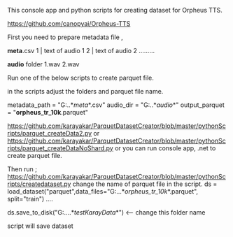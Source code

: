 This console app and python scripts for creating dataset for Orpheus TTS.


https://github.com/canopyai/Orpheus-TTS




First you need to prepare metadata file ,

**meta**.csv
1 | text of audio 1
2 | text of audio 2
.........

**audio** folder
1.wav
2.wav

Run one of the below scripts to create parquet file.

in the scripts adjust the folders and parquet file name.

metadata_path = "G:\..\**meta**.csv"
audio_dir = "G:\..\**audio**"
output_parquet = "**orpheus_tr_10k**.parquet"

https://github.com/karayakar/ParquetDatasetCreator/blob/master/pythonScripts/parquet_createData2.py
or
https://github.com/karayakar/ParquetDatasetCreator/blob/master/pythonScripts/parquet_createDataNoShard.py
or
you can run console app, .net to create parquet file.

Then run ;
https://github.com/karayakar/ParquetDatasetCreator/blob/master/pythonScripts/createdataset.py
change the name of parquet file in the script.
ds = load_dataset("parquet",data_files="G:\...\**orpheus_tr_10k**.parquet", split="train")
....

ds.save_to_disk("G:\....\**testKarayData**") <-- change this folder name

script will save dataset
